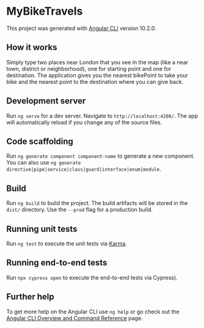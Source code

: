 # MyBikeTravels

This project was generated with [Angular CLI](https://github.com/angular/angular-cli) version 10.2.0.

## How it works

Simply type two places near London that you see in the map (like a near town, district or neighborhood), one for starting point and one for destination.
The application gives you the nearest bikePoint to take your bike and the nearest point to the destination where you can give back.

## Development server

Run `ng serve` for a dev server. Navigate to `http://localhost:4200/`. The app will automatically reload if you change any of the source files.

## Code scaffolding

Run `ng generate component component-name` to generate a new component. You can also use `ng generate directive|pipe|service|class|guard|interface|enum|module`.

## Build

Run `ng build` to build the project. The build artifacts will be stored in the `dist/` directory. Use the `--prod` flag for a production build.

## Running unit tests

Run `ng test` to execute the unit tests via [Karma](https://karma-runner.github.io).

## Running end-to-end tests

Run `npx cypress open` to execute the end-to-end tests via Cypress).

## Further help

To get more help on the Angular CLI use `ng help` or go check out the [Angular CLI Overview and Command Reference](https://angular.io/cli) page.
